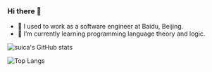 ### Hi there 👋

- 🔭 I used to work as a software engineer at Baidu, Beijing.
- 🌱 I’m currently learning programming language theory and logic.

<!--
**suica/suica** is a ✨ _special_ ✨ repository because its `README.md` (this file) appears on your GitHub profile.

Here are some ideas to get you started:


- 👯 I’m looking to collaborate on ...
- 🤔 I’m looking for help with ...
- 💬 Ask me about ...
- 📫 How to reach me: ...
- 😄 Pronouns: they/them.
- ⚡ Fun fact: ...
-->

![suica's GitHub stats](https://github-readme-stats.vercel.app/api?username=suica&show_icons=true&theme=transparent)

![Top Langs](https://github-readme-stats.vercel.app/api/top-langs/?username=suica&layout=donut)


